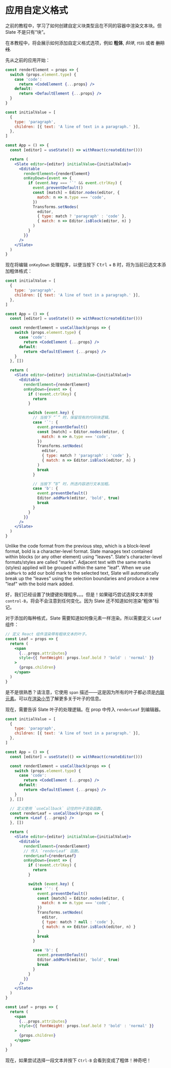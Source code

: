 # 应用自定义格式

之前的教程中，学习了如何创建自定义块类型且在不同的容器中渲染文本块。但 Slate 不是只有“块”。

在本教程中，将会展示如何添加自定义格式选项，例如 **粗体**, _斜体_, `代码` 或者 ~~删除线~~.

先从之前的应用开始：

```jsx
const renderElement = props => {
  switch (props.element.type) {
    case 'code':
      return <CodeElement {...props} />
    default:
      return <DefaultElement {...props} />
  }
}

const initialValue = [
  {
    type: 'paragraph',
    children: [{ text: 'A line of text in a paragraph.' }],
  },
]

const App = () => {
  const [editor] = useState(() => withReact(createEditor()))

  return (
    <Slate editor={editor} initialValue={initialValue}>
      <Editable
        renderElement={renderElement}
        onKeyDown={event => {
          if (event.key === '`' && event.ctrlKey) {
            event.preventDefault()
            const [match] = Editor.nodes(editor, {
              match: n => n.type === 'code',
            })
            Transforms.setNodes(
              editor,
              { type: match ? 'paragraph' : 'code' },
              { match: n => Editor.isBlock(editor, n) }
            )
          }
        }}
      />
    </Slate>
  )
}
```

现在将编辑 `onKeyDown` 处理程序，以便当按下 <kbd>Ctrl</kbd> + <kbd>B</kbd> 时，将为当前已选文本添加粗体格式：

```jsx
const initialValue = [
  {
    type: 'paragraph',
    children: [{ text: 'A line of text in a paragraph.' }],
  },
]

const App = () => {
  const [editor] = useState(() => withReact(createEditor()))

  const renderElement = useCallback(props => {
    switch (props.element.type) {
      case 'code':
        return <CodeElement {...props} />
      default:
        return <DefaultElement {...props} />
    }
  }, [])

  return (
    <Slate editor={editor} initialValue={initialValue}>
      <Editable
        renderElement={renderElement}
        onKeyDown={event => {
          if (!event.ctrlKey) {
            return
          }

          switch (event.key) {
            // 当按下 “`” 时，保留现有的代码块逻辑。
            case '`': {
              event.preventDefault()
              const [match] = Editor.nodes(editor, {
                match: n => n.type === 'code',
              })
              Transforms.setNodes(
                editor,
                { type: match ? 'paragraph' : 'code' },
                { match: n => Editor.isBlock(editor, n) }
              )
              break
            }

            // 当按下 “B” 时，所选内容进行文本加粗。
            case 'b': {
              event.preventDefault()
              Editor.addMark(editor, 'bold', true)
              break
            }
          }
        }}
      />
    </Slate>
  )
}
```

Unlike the code format from the previous step, which is a block-level format, bold is a character-level format. Slate manages text contained within blocks (or any other element) using "leaves". Slate's character-level formats/styles are called "marks". Adjacent text with the same marks (styles) applied will be grouped within the same "leaf". When we use `addMark` to add our bold mark to the selected text, Slate will automatically break up the "leaves" using the selection boundaries and produce a new "leaf" with the bold mark added.

好，我们已经设置了快捷键处理程序。。。但是！如果碰巧尝试选择文本并按 `control-B`，将会不会注意到任何变化。因为 Slate 还不知道如何渲染“粗体”标记。

对于添加的每种格式，Slate 需要知道如何像元素一样渲染。所以需要定义 `Leaf` 组件：

```jsx
// 定义 React 组件渲染带有粗体文本的叶子。
const Leaf = props => {
  return (
    <span
      {...props.attributes}
      style={{ fontWeight: props.leaf.bold ? 'bold' : 'normal' }}
    >
      {props.children}
    </span>
  )
}
```

是不是很熟悉？请注意，它使用 `span` 描述——这是因为所有的叶子都必须是[内联元素](https://developer.mozilla.org/en-US/docs/Web/HTML/Inline_elements)。可以在[渲染小节](../concepts/09-rendering.md#leaves)了解更多关于叶子的信息。

现在，需要告诉 Slate 叶子的处理逻辑。在 prop 中传入 `renderLeaf` 到编辑器。

```jsx
const initialValue = [
  {
    type: 'paragraph',
    children: [{ text: 'A line of text in a paragraph.' }],
  },
]

const App = () => {
  const [editor] = useState(() => withReact(createEditor()))

  const renderElement = useCallback(props => {
    switch (props.element.type) {
      case 'code':
        return <CodeElement {...props} />
      default:
        return <DefaultElement {...props} />
    }
  }, [])

  // 定义使用 `useCallback` 记住的叶子渲染函数。
  const renderLeaf = useCallback(props => {
    return <Leaf {...props} />
  }, [])

  return (
    <Slate editor={editor} initialValue={initialValue}>
      <Editable
        renderElement={renderElement}
        // 传入 `renderLeaf` 函数。
        renderLeaf={renderLeaf}
        onKeyDown={event => {
          if (!event.ctrlKey) {
            return
          }

          switch (event.key) {
            case '`': {
              event.preventDefault()
              const [match] = Editor.nodes(editor, {
                match: n => n.type === 'code',
              })
              Transforms.setNodes(
                editor,
                { type: match ? null : 'code' },
                { match: n => Editor.isBlock(editor, n) }
              )
              break
            }

            case 'b': {
              event.preventDefault()
              Editor.addMark(editor, 'bold', true)
              break
            }
          }
        }}
      />
    </Slate>
  )
}

const Leaf = props => {
  return (
    <span
      {...props.attributes}
      style={{ fontWeight: props.leaf.bold ? 'bold' : 'normal' }}
    >
      {props.children}
    </span>
  )
}
```

现在，如果尝试选择一段文本并按下 `Ctrl-B` 会看到变成了粗体！神奇吧！
